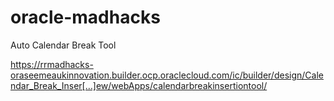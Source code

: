 # oracle-madhacks

Auto
Calendar
Break
Tool

https://rrmadhacks-oraseemeaukinnovation.builder.ocp.oraclecloud.com/ic/builder/design/Calendar_Break_Inser[…]ew/webApps/calendarbreakinsertiontool/
